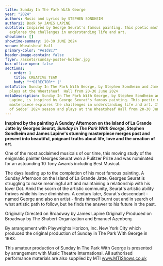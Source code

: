 ```yaml
---
title: Sunday In The Park With George
year: "2024"
authors: Music and Lyrics by STEPHEN SONDHEIM
authors2: Book by JAMES LAPINE
subtitle: Inspired by George Seurat's famous painting, this poetic masterpiece
  explores the challenges in understanding life and art.
showtimes: []
showtime-summary: 20-30 JUNE 2024
venue: Wheatsheaf Hall
primary-color: "#e1d8c7"
header-image-contain: false
flyer: /assets/sunday-poster-holder.jpg
box-office-open: false
sections:
  - order: 1
    title: CREATIVE TEAM
    body: "**D﻿IRECTOR** |"
metaTitle: Sunday In The Park With George, by Stephen Sondheim and James Lapine,
  plays at the Wheatsheaf  Hall from 20-30 June 2024
metaDescription: Sunday In The Park With George, by Stephen Sondheim and James
  Lapine, is inspired by George Seurat's famous painting. This poetic musical
  masterpiece explores the challenges in understanding life and art. It is part
  of Sedos’ 2024 season and plays at the Wheatsheaf Hall from 20-30 June 2024
---
```

**Inspired by the painting A Sunday Afternoon on the Island of La Grande Jatte by Georges Seurat, *Sunday In The Park With George*, Stephen Sondheim and James Lapine's stunning masterpiece merges past and present into beautiful, poignant truths about life, love and the creation of art.** 

One of the most acclaimed musicals of our time, this moving study of the enigmatic painter Georges Seurat won a Pulitzer Prize and was nominated for an astounding 10 Tony Awards including Best Musical.

The days leading up to the completion of his most famous painting, A Sunday Afternoon on the Island of La Grande Jatte, Georges Seurat is struggling to make meaningful art and maintaining a relationship with his lover Dot. Amid the scorn of the artistic community, Seurat's artistic ability thrives while his love diminishes. A century later, Seurat's descendant - named George and also an artist - finds himself burnt out and in search of what artistic path to follow, but he finds the answer to his future in the past.

Originally Directed on Broadway by James Lapine
Originally Produced on Broadway by The Shubert Organization and Emanuel Azenberg

By arrangement with Playwrights Horizon, Inc. New York City which produced the original production of Sunday in The Park With George in 1983.

This amateur production of Sunday In The Park With George is presented by arrangement with Music Theatre International. All authorised performance materials are also supplied by MTI www.MTIShows.co.uk